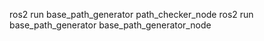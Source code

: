 ros2 run base_path_generator path_checker_node 
ros2 run base_path_generator base_path_generator_node

